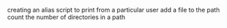 creating an alias
script to print from a particular user
add a file to the path
count the number of directories in a path
